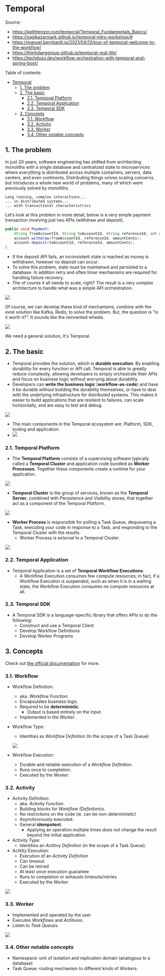 # Temporal

Source:

- <https://keithtenzer.com/temporal/Temporal_Fundamentals_Basics/>
- <https://sagikazarmark.github.io/temporal-intro-workshop/#>
- <https://manuel.bernhardt.io/2021/04/12/tour-of-temporal-welcome-to-the-workflow/>
- <https://thinhdanggroup.github.io/temporal-real-life/>
- <https://techdozo.dev/workflow-orchestration-with-temporal-and-spring-boot/>

Table of contents:

- [Temporal](#temporal)
  - [1. The problem](#1-the-problem)
  - [2. The basic](#2-the-basic)
    - [2.1. Temporal Platform](#21-temporal-platform)
    - [2.2. Temporal Application](#22-temporal-application)
    - [2.3. Temporal SDK](#23-temporal-sdk)
  - [3. Concepts](#3-concepts)
    - [3.1. Workflow](#31-workflow)
    - [3.2. Activity](#32-activity)
    - [3.3. Worker](#33-worker)
    - [3.4. Other notable concepts](#34-other-notable-concepts)

## 1. The problem

In just 20 years, software engineering has shifted from architecting monoliths with a single database and centralized state to microservices where everything is distributed across multiple containers, servers, data centers, and even continents. Distributing things solves scaling concerns, but introduces a whole new world of problems, many of which were previously solved by monoliths.

```unknown
Long running, complex interactions...
... in distributed systems...
... with transactional characteristrics
```

Let’s look at this problem in more detail, below is a very simple payment transaction involving just two APIs (withdraw and deposit).

```java
public void Payment(
    String fromAccountId, String toAccountId, String referenceId, int amountCents) {
    account.withdraw(fromAccountId, referenceId, amountCents);
    account.deposit(toAccountId, referenceId, amountCents);
}
```

- If the deposit API fails, an inconsistent state is reached as money is withdrawn, however no deposit can occur.
- To solve this problem, state must be maintained and persisted to a database. In addition retry and often timer mechanisms are required for handling failure recovery.
- The of course it all needs to scale, right? The result is a very complex architecture to handle what was a simple API orchestration.

![](https://keithtenzer.com/assets/2023-06-07/payment_wo_temporal.png)

Of course, we can develop these kind of mechanisms, combine with the exist solution like Kafka, Redis, to solve the problem. But, the question is "is it worth it?". It sounds like the reinvented wheels.

![](https://cdn.stackoverflow.co/images/jo7n4k8s/production/df945bd17e298523744411a7f4d4366771fcc139-1365x1600.png?auto=format)

We need a general solution, it's Temporal.

## 2. The basic

- Temporal provides the solution, which is **durable execution**. By enabling durability for every function or API call, Temporal is able to greatly reduce complexity, allowing developers to simply orchestrate their APIs and focus on business logic without worrying about durability.
- Developers can **write the business logic** (**workflow-as-code**) and have it be durable without building the durability themselves, or have to deal with the underlying infrastructure for distributed systems. This makes it easier to build applications that are resilient to failures, can scale horizontally, and are easy to test and debug.

![](https://keithtenzer.com/assets/2023-06-07/payment_with_temporal.png)

- The main components in the Temporal ecosystem are: Platform, SDK, tooling and application.
- ![](https://docs.temporal.io/diagrams/temporal-system-simple.svg)

### 2.1. Temporal Platform

- The **Temporal Platform** consists of a supervising software typically called a **Temporal Cluster** and application code bundled as **Worker Processes**. Together these components create a runtime for your application.

![](https://docs.temporal.io/diagrams/temporal-platform-simple.svg)

- **Temporal Cluster** is the group of services, known as the **Temporal Server**, combined with Persistence and Visibility stores, that together act as a component of the Temporal Platform.

![](https://docs.temporal.io/assets/images/temporal-cluster-30b133bd4034cd3226bf908ed3810e45.svg)

- **Worker Process** is responsible for polling a Task Queue, dequeueing a Task, executing your code in response to a Task, and responding to the Temporal Cluster with the results.
  - Worker Process is external to a Temporal Cluster.

[![](https://docs.temporal.io/diagrams/worker-and-server-component.svg)](https://docs.temporal.io/diagrams/temporal-platform-component-topology.svg)

### 2.2. Temporal Application

- Temporal Application is a set of **Temporal Workflow Executions**.
  - A Workflow Execution consumes few compute resources; in fact, if a Workflow Execution is suspended, such as when it is in a waiting state, the Workflow Execution consumes no compute resources at all.

### 2.3. Temporal SDK

- A Temporal SDK is a language-specific library that offers APIs to do the following:
  - Construct and use a Temporal Client
  - Develop Workflow Definitions
  - Develop Worker Programs

## 3. Concepts

Check out [the official documentation](https://docs.temporal.io/concepts) for more.

### 3.1. Workflow

- Workflow Definition:
  - aka. _Workflow Function_.
  - Encapsulates business logic.
  - Required to be **deterministic**.
    - Output is based entirely on the input.
  - Implemented in the _Worker_.
- Workflow Type:

  - Identities as _Workflow Definition_ (In the scope of a Task Queue)

  ![](https://docs.temporal.io/diagrams/workflow-type-cardinality.svg)

- Workflow Execution:
  - Durable and reliable execution of a _Workflow Definition_.
  - Runs once to completion.
  - Executed by the _Worker_.

### 3.2. Activity

- Activity Definition:
  - aka. _Activity Function_.
  - Building blocks for _Workflow (Definition)s_.
  - No restrictions on the code (ie. can be non-deterministic)
  - Asynchronously executed.
  - General **idempotent**.
    - Applying an operation multiple times does not change the result beyond the initial application.
- Activity Type:
  - Identities an _Actitivy Definition_ (in the scope of a Task Queue).
- Actitity Execution:
  - Execution of an _Activity Definition_
  - Can timeout
  - Can be retried
  - At least once execution guarantee
  - Runs to completion or exhausts timeouts/retries
  - Executed by the _Worker_

![](https://sagikazarmark.github.io/temporal-intro-workshop/assets/img/workflow-activity-relations.svg)

### 3.3. Worker

- Implemented and operated by the user
- Executes _Workflows_ and _Actitivies_.
- Listen to _Task Queues_.

![](https://sagikazarmark.github.io/temporal-intro-workshop/assets/img/temporal-high-level.svg)

### 3.4. Other notable concepts

- Namespace: unit of isolation and replication domain (analogous to a database)
- Task Queue: routing mechanism to different kinds of _Workers_.
